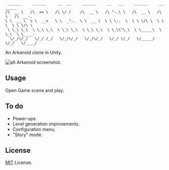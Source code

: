      ______     ______     __  __     ______     __   __     ______     __     _____
    /\  __ \   /\  == \   /\ \/ /    /\  __ \   /\ "-.\ \   /\  __ \   /\ \   /\  __-.
    \ \  __ \  \ \  __<   \ \  _"-.  \ \  __ \  \ \ \-.  \  \ \ \/\ \  \ \ \  \ \ \/\ \
     \ \_\ \_\  \ \_\ \_\  \ \_\ \_\  \ \_\ \_\  \ \_\\"\_\  \ \_____\  \ \_\  \ \____-
      \/_/\/_/   \/_/ /_/   \/_/\/_/   \/_/\/_/   \/_/ \/_/   \/_____/   \/_/   \/____/

An Arkanoid clone in Unity.

![alt Arkanoid screenshot.](https://lh5.googleusercontent.com/qgnhjJJikSl10eilQjegRe0m-HVauWaJ9zx2dHfp70br4DSwQ6qqGw)

## Usage

Open Game scene and play.

## To do

* Power-ups.
* Level generation improvements.
* Configuration menu.
* "Story" mode.

## License

[MIT](https://www.google.com) License.